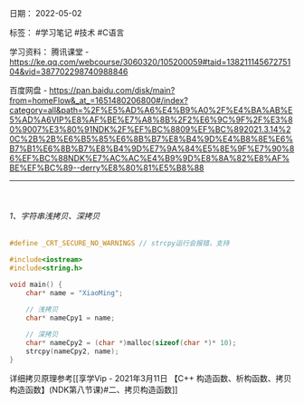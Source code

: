 日期： 2022-05-02

标签： #学习笔记 #技术 #C语言 

学习资料： 
腾讯课堂 - https://ke.qq.com/webcourse/3060320/105200059#taid=13821114567275104&vid=387702298740988846

百度网盘 - https://pan.baidu.com/disk/main?from=homeFlow&_at_=1651480206800#/index?category=all&path=%2F%E5%AD%A6%E4%B9%A0%2F%E4%BA%AB%E5%AD%A6VIP%E8%AF%BE%E7%A8%8B%2F2%E6%9C%9F%2F%E3%80%9007%E3%80%91NDK%2F%EF%BC%8809%EF%BC%892021.3.14%20C%2B%2B%E6%B5%85%E6%8B%B7%E8%B4%9D%E4%B8%8E%E6%B7%B1%E6%8B%B7%E8%B4%9D%E7%9A%84%E5%8E%9F%E7%90%86%EF%BC%88NDK%E7%AC%AC%E4%B9%9D%E8%8A%82%E8%AF%BE%EF%BC%89--derry%E8%80%81%E5%B8%88

---
<br>

###### 1、字符串浅拷贝、深拷贝
```cpp
#define _CRT_SECURE_NO_WARNINGS // strcpy运行会报错，支持

#include<iostream>
#include<string.h>

void main() {
	char* name = "XiaoMing";
	
	// 浅拷贝
	char* nameCpy1 = name;

	// 深拷贝
	char* nameCpy2 = (char *)malloc(sizeof(char *)* 10);
	strcpy(nameCpy2, name);
}

```

详细拷贝原理参考[[享学Vip - 2021年3月11日 【C++ 构造函数、析构函数、拷贝构造函数】(NDK第八节课)#二、拷贝构造函数]]